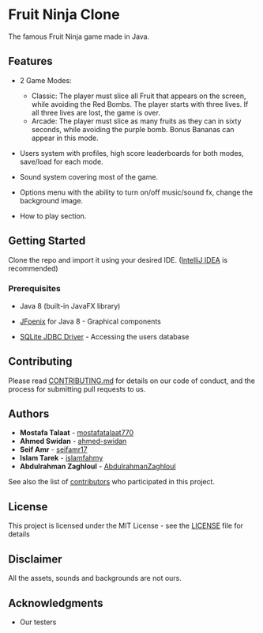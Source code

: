 # Fruit Ninja Clone

The famous Fruit Ninja game made in Java.

## Features

* 2 Game Modes:
    * Classic: The player must slice all Fruit that appears on the screen, while avoiding the Red Bombs. The player starts with three lives. If all three lives are lost, the       game is over.
    * Arcade: The player must slice as many fruits as they can in sixty seconds, while avoiding the purple bomb. Bonus Bananas can appear in this mode.
    
* Users system with profiles, high score leaderboards for both modes, save/load for each mode.

* Sound system covering most of the game.

* Options menu with the ability to turn on/off music/sound fx, change the background image.

* How to play section.

## Getting Started

Clone the repo and import it using your desired IDE. ([IntelliJ IDEA](https://www.jetbrains.com/idea/) is recommended)

### Prerequisites

* Java 8 (built-in JavaFX library)

* [JFoenix](https://github.com/jfoenixadmin/JFoenix) for Java 8 - Graphical components

* [SQLite JDBC Driver](https://github.com/xerial/sqlite-jdbc) - Accessing the users database


## Contributing

Please read [CONTRIBUTING.md](https://github.com/Mostafatalaat770/Fruit-Ninja-Game/blob/develop/CONTRIBUTING.md) for details on our code of conduct, and the process for submitting pull requests to us.

## Authors

* **Mostafa Talaat** - [mostafatalaat770](https://github.com/mostafatalaat770)
* **Ahmed Swidan** - [ahmed-swidan](https://github.com/ahmed-swidan)
* **Seif Amr** - [seifamr17](https://github.com/seifamr17)
* **Islam Tarek** - [islamfahmy](https://github.com/islamfahmy)
* **Abdulrahman Zaghloul** - [AbdulrahmanZaghloul](https://github.com/AbdulrahmanZaghloul)

See also the list of [contributors](https://github.com/Mostafatalaat770/Fruit-Ninja-Game/contributors) who participated in this project.

## License

This project is licensed under the MIT License - see the [LICENSE](LICENSE) file for details

## Disclaimer

All the assets, sounds and backgrounds are not ours.

## Acknowledgments

* Our testers
